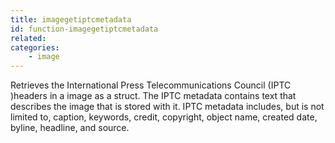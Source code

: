 ```yaml
---
title: imagegetiptcmetadata
id: function-imagegetiptcmetadata
related:
categories:
    - image
---
```


Retrieves the International Press Telecommunications Council (IPTC )headers in a image as a struct. The IPTC metadata contains text that describes the image that is stored with it. IPTC metadata includes, but is not limited to, caption, keywords, credit, copyright, object name, created date, byline, headline, and source.